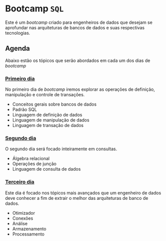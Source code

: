 # Bootcamp `SQL`

Este é um *bootcamp* criado para engenheiros de dados que desejam se aprofundar nas arquiteturas de bancos de dados e suas respectivas tecnologias.

## Agenda

Abaixo estão os tópicos que serão abordados em cada um dos dias de *bootcamp*

### [Primeiro dia](https://github.com/Didone/csvms/milestone/1)

No primeiro dia de *bootcamp* iremos explorar as operações de definição, manipulação e controle de transações.

+ Conceitos gerais sobre bancos de dados
+ Padrão SQL
+ Linguagem de definição de dados
+ Linguagem de manipulação de dados
+ Linguagem de transação de dados

### [Segundo dia](https://github.com/Didone/csvms/milestone/2)

O segundo dia será focado inteiramente em consultas.

+ Álgebra relacional
+ Operações de junção
+ Linguagem de consulta de dados

### [Terceiro dia](https://github.com/Didone/csvms/milestone/3)

Este dia é focado nos tópicos mais avançados que um engenheiro de dados deve conhecer a fim de extrair o melhor das arquiteturas de banco de dados.

+ Otimizador
+ Conexões
+ Análise
+ Armazenamento
+ Processamento
